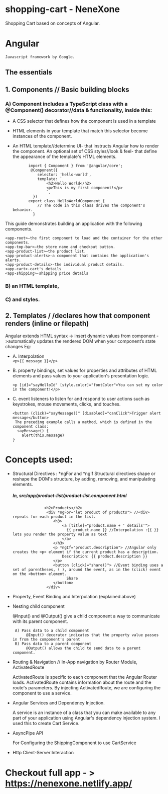 # shopping-cart - NeneXone
Shopping Cart based on concepts of Angular.
# Angular
    Javascript framework by Google.
## The essentials
   ## 1. Components // Basic building blocks 
### A) Component includes a TypeScript class with a @Component() decorator//data & functionality, inside this:
 - A CSS selector that defines how the component is used in a template
 - HTML elements in your template that match this selector become instances of the component.
 - An HTML template//determine UI- that instructs Angular how to render the component.
An optional set of CSS styles//look & feel-  that define the appearance of the template's HTML elements.
             
              import { Component } from '@angular/core';
               @Component({
                  selector: 'hello-world',
                  template: `
                      <h2>Hello World</h2>
                      <p>This is my first component!</p>
                      `,
                })
              export class HelloWorldComponent {
                  // The code in this class drives the component's behavior.
                }
 This guide demonstrates building an application with the following components.

    <app-root>—the first component to load and the container for the other components.
    <app-top-bar>—the store name and checkout button.
    <app-product-list>—the product list.
    <app-product-alerts>—a component that contains the application's alerts.
    <app-product-details>-the individual product details.
    <app-cart>-cart's details
    <app-shipping>-shipping price details
  
### B) an HTML template, 
### C) and styles.

   ## 2. Templates / /declares how that component renders (inline or filepath)

Angular extends HTML syntax -> insert dynamic values from component ->automatically updates the rendered DOM when your component’s state changes
Eg:  	
- A. Interpolation  
             `<p>{{ message }}</p>`
- B. property bindings, set values for properties and attributes of HTML elements and pass values to your application's presentation logic.

    `<p [id]="sayHelloId" [style.color]="fontColor">You can set my color in the component!</p>`
- C. event listeners to listen for and respond to user actions such as keystrokes, mouse movements, clicks, and touches.

      <button (click)="sayMessage()" [disabled]="canClick">Trigger alert message</button>
       The preceding example calls a method, which is defined in the component class:
        sayMessage() {
          alert(this.message)
      }

# Concepts used:

- Structural Directives : *ngFor and *ngIf
Structural directives shape or reshape the DOM's structure, by adding, removing, and manipulating elements.
            
  ##### In, src/app/product-list/product-list.component.html
            
                    <h2>Products</h2>
                     <div *ngFor="let product of products"> //<div> repeats for each product in the list.
                        <h3>
                            <a [title]="product.name + ' details'">
                              {{ product.name }} //Interpolation :{{ }} lets you render the property value as text
                            </a>
                        </h3>
                        <p *ngIf="product.description"> //Angular only creates the <p> element if the current product has a description.
                            Description: {{ product.description }}
                        </p>
                        <button (click)="share()"> //Event binding uses a set of parentheses, ( ), around the event, as in the (click) event on the <button> element.
                              Share
                        </button>
                     </div>
- Property, Event Binding and Interpolation (explained above)
- Nesting child component 

  @Input() and @Output() give a child component a way to communicate with its parent component.
       
       A) Pass data to a child component
            @Input() decorator indicates that the property value passes in from the component's parent
       B) Pass data to a parent component
            @Output() allows the child to send data to a parent component.  

- Routing & Navigation // In-App navigation by Router Module, ActivatedRoute
 
  ActivatedRoute is specific to each component that the Angular Router loads. ActivatedRoute contains information about the route and the route's parameters.
  By injecting ActivatedRoute, we are configuring the component to use a service.
- Angular Services and Dependency Injection. 

  A service is an instance of a class that you can make available to any part of your application using Angular's dependency injection system.
  I used this to create Cart Service.
- AsyncPipe API

  For Configuring the ShippingComponent to use CartService
- Http Client-Server Interaction

# Checkout full app - > https://nenexone.netlify.app/
